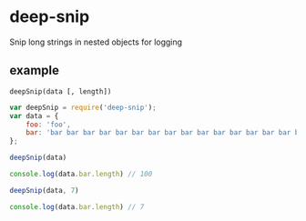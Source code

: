# deep-snip

Snip long strings in nested objects for logging


## example
`deepSnip(data [, length])`

``` javascript
var deepSnip = require('deep-snip');
var data = {
    foo: 'foo',
    bar: 'bar bar bar bar bar bar bar bar bar bar bar bar bar bar bar bar bar bar bar bar bar bar bar bar bar bar bar bar bar',
};

deepSnip(data)

console.log(data.bar.length) // 100

deepSnip(data, 7)

console.log(data.bar.length) // 7

```
